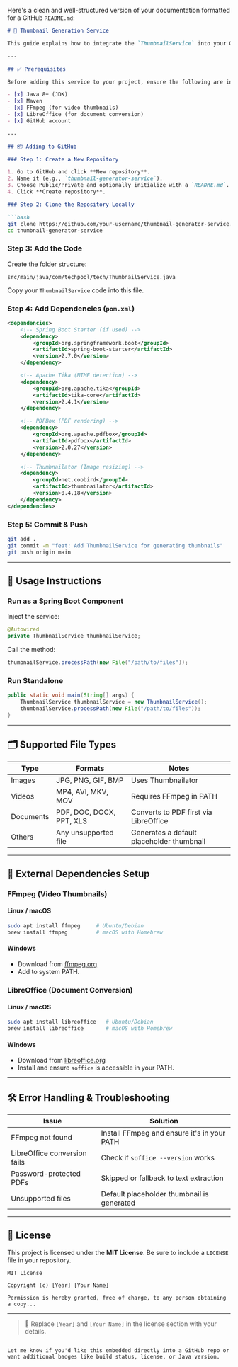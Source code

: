 Here's a clean and well-structured version of your documentation formatted for a GitHub `README.md`:

````markdown
# 📸 Thumbnail Generation Service

This guide explains how to integrate the `ThumbnailService` into your GitHub repository, including dependencies, setup, and usage instructions.

---

## ✅ Prerequisites

Before adding this service to your project, ensure the following are installed:

- [x] Java 8+ (JDK)
- [x] Maven
- [x] FFmpeg (for video thumbnails)
- [x] LibreOffice (for document conversion)
- [x] GitHub account

---

## 📦 Adding to GitHub

### Step 1: Create a New Repository

1. Go to GitHub and click **New repository**.
2. Name it (e.g., `thumbnail-generator-service`).
3. Choose Public/Private and optionally initialize with a `README.md`.
4. Click **Create repository**.

### Step 2: Clone the Repository Locally

```bash
git clone https://github.com/your-username/thumbnail-generator-service.git
cd thumbnail-generator-service
````

### Step 3: Add the Code

Create the folder structure:

```
src/main/java/com/techpool/tech/ThumbnailService.java
```

Copy your `ThumbnailService` code into this file.

### Step 4: Add Dependencies (`pom.xml`)

```xml
<dependencies>
    <!-- Spring Boot Starter (if used) -->
    <dependency>
        <groupId>org.springframework.boot</groupId>
        <artifactId>spring-boot-starter</artifactId>
        <version>2.7.0</version>
    </dependency>

    <!-- Apache Tika (MIME detection) -->
    <dependency>
        <groupId>org.apache.tika</groupId>
        <artifactId>tika-core</artifactId>
        <version>2.4.1</version>
    </dependency>

    <!-- PDFBox (PDF rendering) -->
    <dependency>
        <groupId>org.apache.pdfbox</groupId>
        <artifactId>pdfbox</artifactId>
        <version>2.0.27</version>
    </dependency>

    <!-- Thumbnailator (Image resizing) -->
    <dependency>
        <groupId>net.coobird</groupId>
        <artifactId>thumbnailator</artifactId>
        <version>0.4.18</version>
    </dependency>
</dependencies>
```

### Step 5: Commit & Push

```bash
git add .
git commit -m "feat: Add ThumbnailService for generating thumbnails"
git push origin main
```

---

## 🚀 Usage Instructions

### Run as a Spring Boot Component

Inject the service:

```java
@Autowired
private ThumbnailService thumbnailService;
```

Call the method:

```java
thumbnailService.processPath(new File("/path/to/files"));
```

### Run Standalone

```java
public static void main(String[] args) {
    ThumbnailService thumbnailService = new ThumbnailService();
    thumbnailService.processPath(new File("/path/to/files"));
}
```

---

## 🗂 Supported File Types

| Type      | Formats                  | Notes                                     |
| --------- | ------------------------ | ----------------------------------------- |
| Images    | JPG, PNG, GIF, BMP       | Uses Thumbnailator                        |
| Videos    | MP4, AVI, MKV, MOV       | Requires FFmpeg in PATH                   |
| Documents | PDF, DOC, DOCX, PPT, XLS | Converts to PDF first via LibreOffice     |
| Others    | Any unsupported file     | Generates a default placeholder thumbnail |

---

## 🔧 External Dependencies Setup

### FFmpeg (Video Thumbnails)

#### Linux / macOS

```bash
sudo apt install ffmpeg     # Ubuntu/Debian
brew install ffmpeg         # macOS with Homebrew
```

#### Windows

* Download from [ffmpeg.org](https://ffmpeg.org/download.html)
* Add to system PATH.

### LibreOffice (Document Conversion)

#### Linux / macOS

```bash
sudo apt install libreoffice   # Ubuntu/Debian
brew install libreoffice       # macOS with Homebrew
```

#### Windows

* Download from [libreoffice.org](https://www.libreoffice.org/)
* Install and ensure `soffice` is accessible in your PATH.

---

## 🛠 Error Handling & Troubleshooting

| Issue                        | Solution                                    |
| ---------------------------- | ------------------------------------------- |
| FFmpeg not found             | Install FFmpeg and ensure it's in your PATH |
| LibreOffice conversion fails | Check if `soffice --version` works          |
| Password-protected PDFs      | Skipped or fallback to text extraction      |
| Unsupported files            | Default placeholder thumbnail is generated  |

---

## 📄 License

This project is licensed under the **MIT License**. Be sure to include a `LICENSE` file in your repository.

```text
MIT License

Copyright (c) [Year] [Your Name]

Permission is hereby granted, free of charge, to any person obtaining a copy...
```

---

> 📌 Replace `[Year]` and `[Your Name]` in the license section with your details.

```

Let me know if you'd like this embedded directly into a GitHub repo or want additional badges like build status, license, or Java version.
```

